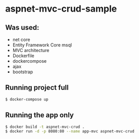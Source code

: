 # aspnet-mvc-crud-sample


 
## Was used:
- net core
- Entity Framework Core msql
- MVC architecture
- Dockerfile
- dockercompose
- ajax
- bootstrap

## Running project full

```bash
$ docker-compose up
```

## Running the app only

```bash
$ docker build -t aspnet-mvc-crud .
$ docker run -d -p 8080:80 --name app-mvc aspnet-mvc-crud
```